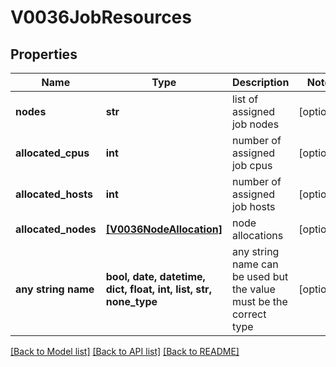 # V0036JobResources


## Properties
Name | Type | Description | Notes
------------ | ------------- | ------------- | -------------
**nodes** | **str** | list of assigned job nodes | [optional] 
**allocated_cpus** | **int** | number of assigned job cpus | [optional] 
**allocated_hosts** | **int** | number of assigned job hosts | [optional] 
**allocated_nodes** | [**[V0036NodeAllocation]**](V0036NodeAllocation.md) | node allocations | [optional] 
**any string name** | **bool, date, datetime, dict, float, int, list, str, none_type** | any string name can be used but the value must be the correct type | [optional]

[[Back to Model list]](../README.md#documentation-for-models) [[Back to API list]](../README.md#documentation-for-api-endpoints) [[Back to README]](../README.md)


